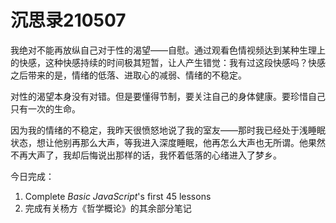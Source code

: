 # 沉思录210507

我绝对不能再放纵自己对于性的渴望——自慰。通过观看色情视频达到某种生理上的快感，这种快感持续的时间极其短暂，让人产生错觉：我有过这段快感吗？快感之后带来的是，情绪的低落、进取心的减弱、情绪的不稳定。

对性的渴望本身没有对错。但是要懂得节制，要关注自己的身体健康。要珍惜自己只有一次的生命。

因为我的情绪的不稳定，我昨天很愤怒地说了我的室友——那时我已经处于浅睡眠状态，想让他别再那么大声，等我进入深度睡眠，他再怎么大声也无所谓。他果然不再大声了，我却后悔说出那样的话，我怀着低落的心绪进入了梦乡。

今日完成：

1. Complete _Basic JavaScript_'s first 45 lessons
2. 完成有关杨方《哲学概论》的其余部分笔记
